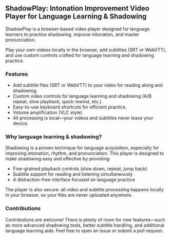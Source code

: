 


## ShadowPlay: Intonation Improvement Video Player for Language Learning & Shadowing


ShadowPlay is a browser-based video player designed for language learners to practice shadowing, improve intonation, and master pronunciation.

Play your own videos locally in the browser, add subtitles (SRT or WebVTT), and use custom controls crafted for language learning and shadowing practice.


### Features

- Add subtitle files (SRT or WebVTT) to your video for reading along and shadowing.
- Custom video controls for language learning and shadowing (A/B repeat, slow playback, quick rewind, etc.).
- Easy-to-use keyboard shortcuts for efficient practice.
- Volume amplification (VLC style).
- All processing is local—your videos and subtitles never leave your device.


### Why language learning & shadowing?

Shadowing is a proven technique for language acquisition, especially for improving intonation, rhythm, and pronunciation. This player is designed to make shadowing easy and effective by providing:

- Fine-grained playback controls (slow down, repeat, jump back)
- Subtitle support for reading and listening simultaneously
- A distraction-free interface focused on language practice


The player is also secure: all video and subtitle processing happens locally in your browser, so your files are never uploaded anywhere.


### Contributions

Contributions are welcome! There is plenty of room for new features—such as more advanced shadowing tools, better subtitle handling, and additional language learning aids. Feel free to open an issue or submit a pull request.
